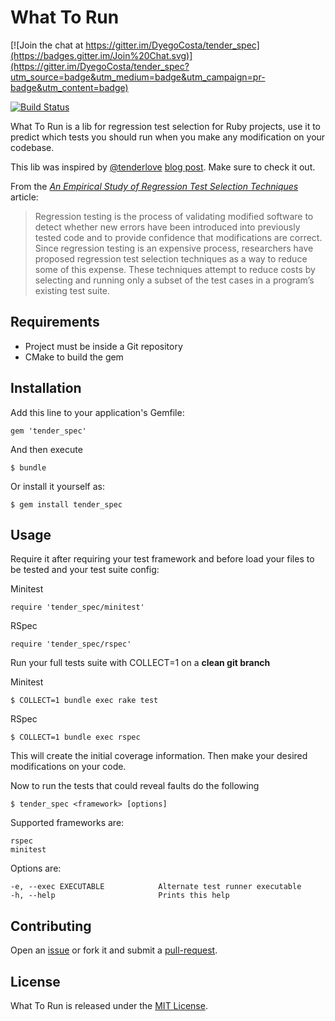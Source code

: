 # What To Run

[![Join the chat at https://gitter.im/DyegoCosta/tender_spec](https://badges.gitter.im/Join%20Chat.svg)](https://gitter.im/DyegoCosta/tender_spec?utm_source=badge&utm_medium=badge&utm_campaign=pr-badge&utm_content=badge)

[![Build Status](https://travis-ci.org/DyegoCosta/tender_spec.svg?branch=master)](https://travis-ci.org/DyegoCosta/tender_spec)

What To Run is a lib for regression test selection for Ruby projects, use it to predict which tests you should run when you make any modification on your codebase.

This lib was inspired by [@tenderlove](https://github.com/tenderlove) [blog post](tenderlove-post). Make sure to check it out.


From the _[An Empirical Study of Regression Test Selection Techniques](rts-article)_ article:

> Regression testing is the process of validating modified software to detect whether new errors
have been introduced into previously tested code and to provide confidence that modifications
are correct. Since regression testing is an expensive process, researchers have proposed
regression test selection techniques as a way to reduce some of this expense. These techniques
attempt to reduce costs by selecting and running only a subset of the test cases in a program’s
existing test suite.

[rts-article]: https://www.cs.umd.edu/~aporter/Docs/p184-graves.pdf
[tenderlove-post]: http://tenderlovemaking.com/2015/02/13/predicting-test-failues.html

## Requirements

- Project must be inside a Git repository
- CMake to build the gem

## Installation

Add this line to your application's Gemfile:

```
gem 'tender_spec'
```

And then execute

```
$ bundle
```

Or install it yourself as:

```
$ gem install tender_spec
```

## Usage

Require it after requiring your test framework and before load your files to be tested and your test suite config:

Minitest

```
require 'tender_spec/minitest'
```

RSpec

```
require 'tender_spec/rspec'
```

Run your full tests suite with COLLECT=1 on a **clean git branch**

Minitest

```
$ COLLECT=1 bundle exec rake test
```

RSpec

```
$ COLLECT=1 bundle exec rspec
```

This will create the initial coverage information. Then make your desired modifications on your code.

Now to run the tests that could reveal faults do the following

```
$ tender_spec <framework> [options]
```

Supported frameworks are:

```
rspec
minitest
```

Options are:

```
-e, --exec EXECUTABLE            Alternate test runner executable
-h, --help                       Prints this help
```

## Contributing

Open an [issue](https://github.com/DyegoCosta/tender_spec/issues) or fork it and submit a [pull-request](https://help.github.com/articles/using-pull-requests/).

## License

What To Run is released under the [MIT License](http://www.opensource.org/licenses/MIT).

